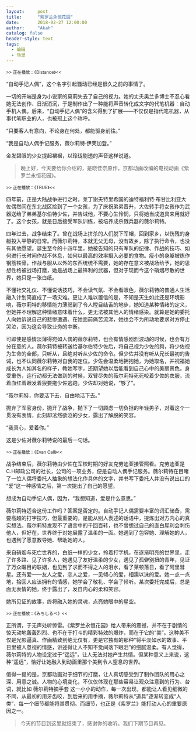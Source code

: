 ```yaml
---
layout:     post
title:      "紫罗兰永恒花园"
date:       2018-02-27 12:00:00
author:     "Akah"
catalog: false
header-style: text
tags:
  - 编辑
  - 动漫
---
```


<small> >> 正在播放：《Distance》<< </small>

“自动手记人偶”，这个名字引起骚动已经是很久之前的事情了。

一切的开端是身为小说家的莫莉失去了自己的视力。她的丈夫奥兰多博士不忍心看她无法创作、日渐消沉，于是制作出了一种能将声音转化成文字的代笔机器：自动手机人偶。后来，“自动手记人偶”的含义得到了扩展——不仅仅是指代笔机器，从事代笔职业的人，也被冠上这个称呼。　

“只要客人有意向，不论身在何处，都能驱身前往。”

“我是自动人偶手记服务，薇尔莉特·伊芙加登。”

金发碧眼的少女提起裙裾，以玲珑剔透的声音这样说道。



> 晚上好，今天要给你介绍的，是晓佳奈原作，京都动画改编的电视动画《紫罗兰永恒花园》。

 

<small> >> 正在播放：《TRUE》<< </small>

四年前，正是大陆战争进行之时。莱丁谢夫特里希国的迪特福利特·布甘比利亚大佐偶然间在东北战区捡到了一个女孩，为了庆祝弟弟晋升，大佐转手将女孩作为武器送给了弟弟基尔伯特少佐，并告诫他，不要心生怜悯，只将她当成道具来用就好了。这个女孩，就是日后接受军队训练，被培养成杀戮兵器的薇尔莉特。

四年过去，战争结束了。曾在战场上拼杀的人们脱下军帽，回到家乡，以伤残的身躯投入平静的日常。而薇尔莉特，本就无父无母，没有故乡，除了执行命令，也没有其他愿望。诞生至今的十四年里，她被告知的只有军队的纪律、作战的技巧、如何进行长时间作战不休息，如何以最高的效率摄入必要的食物。瘦小的身躯被炼作钢筋铁骨，作战与服从以外的东西统统不需要，她的存在意义被战场给予，她的思想性格被战场打磨，她是战场上最锋利的武器，但对于现而今这个硝烟尽散的世界，她只是一张白纸。

不懂社交礼仪、不懂说话技巧，不会读气氛、不会看眼色，薇尔莉特的普通人生活融入计划简直成了一场灾难。更让人难以置信的是，不知是天生如此还是环境影响，薇尔莉特的移情能力薄弱到了令人瞠目结舌的地步，她知道某种情绪的定义，但她并不理解这种情绪意味着什么，更无法被其他人的情绪感染。就算是她的委托人向她诉说自己的悲惨遭遇、在她面前痛苦流涕，她也会不为所动地要求对方停止哭泣，因为这会导致业务的中断。

可即使是感情淡薄得宛如人偶的薇尔莉特，也会有情感剧烈波动的时候，也会有万分在意的人。薇尔莉特被转送给基尔伯特少佐后，将自己视为少佐的狗，将少佐视为生命的全部，只听从，且绝对听从少佐的命令。但少佐并没有听从兄长最初的告诫，也不认同薇尔莉特对自我的定位。少佐会温柔地拥抱她，为她取名，并祝福她成长为人如其名的样子，教她写字，还期望她以后能看到自己心中的美丽景色。身受重伤，连行动都无法做到的时候，双臂尽失的薇尔莉特死死咬着少佐的衣服，流着血红着眼发着狠要拖少佐逃跑，少佐却对她说，“够了”。

“薇尔莉特，你要活下去，自由地活下去。”

抛弃了军官身份，抛开了战争，抛下了一切顾虑一切负担的年轻男子，对着这个一贯没有表情，此刻却泫然欲泣的少女，露出了解脱的笑容。

“我真心，爱着你。”

这是少佐对薇尔莉特说的最后一句话。

 

<small> >> 正在播放：《Evan Call》<< </small>

战争结束后，薇尔莉特由少佐在军校时期的好友克劳迪亚接管照看。克劳迪亚是C.H邮政公司的社长，公司的一项业务，便是自动人偶手记服务。薇尔莉特在目睹了一位人偶将委托人抽象的想法化作具体的文字，并书写下委托人并没有说出口的 “爱”这一种感情之后，第一次提出了自己的愿望。

想成为自动手记人偶，因为，“我想知道，爱是什么意思。”

薇尔莉特适合这份工作吗？答案是否定的。自动手记人偶需要丰富的词汇储备，需要高超的打字技巧，但最重要的，是能从别人表述的话语中，提炼出对方内心的真实想法。薇尔莉特发现不了语言中的千回百转，也不曾想过自己的直白犀利会刺伤他人，但好在，世界终于对她展露了温柔的一面。她遇到了包容她、理解她的人，也遇到了愿意教导她、帮助她的人。

来自硝烟与死亡世界的，白纸一样的少女，拎着打字机，在逐渐明亮的世界里，走了许多路、见了许多人，她遇见了友好温柔的少女，遇见了孤僻别扭的青年，见证了万众瞩目的联姻，也见到了求而不得之人的泪水，看了莱顿落日，看了阿里彗星。还有爱——友人之爱，恋人之爱，一见倾心的爱，相濡以沫的爱。她一点一点地，拾回人应该拥有的情感，她学会了敬礼、学会了倾听。某次委托完成后，总是面无表情的她，终于露出了，发自内心的柔和笑容。

她所见证的故事，终将融入她的灵魂，点亮她眼中的星空。

 

<small> >> 正在播放：《みちしるべ》<< </small>

正所谓，于无声处听惊雷。《紫罗兰永恒花园》给人带来的震撼，并不在于剧情的惊天动地轰轰烈烈、也不在于打斗的精彩特效的爆炸，而在于它的“美”。这种美不仅是光影逼真、作画精致到绝无仅有，更是它独有的那种“将平淡如水的故事、平日里被人忽视的情感，讲述得让人不知不觉间落下眼泪”的细腻温柔。有人觉得，薇尔莉特的人物设定过于“遥远”，让人无法对她产生共情。但某种意义上来说，这种“遥远”，恰好让她融入到动画里那个美到令人窒息的世界。

值得一提的是，京都动画对于细节的打磨，让人真切感受到了制作团队的用心之深、用意之诚。人物的心境变化，不仅仅体现在那些容易让观众注意到的行为、台词，就比如 薇尔莉特摘手套 这一小小的动作，每一次出现，都能让人看见细微的不同，从最初的用牙齿咬，到后来的用手摘，薇尔莉特从“道具”逐渐转变成“人类”，每一个细节都能将其贯彻。而细节，也正是《紫罗兰》能打动人心的重要原因之一。




> 今天的节目到这里就结束了，感谢你的收听。我们下期节目再见。




